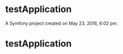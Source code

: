 testApplication
===============

A Symfony project created on May 23, 2016, 6:02 pm.
# testApplication
